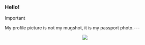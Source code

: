 ### Hello!

> [!IMPORTANT]  
> My profile picture is not my mugshot, it is my passport photo.---
<p align="center">
  <a href="https://skillicons.dev">
    <img src="https://skillicons.dev/icons?i=github,go,html,js,lua,nuxtjs,nodejs,ps,py,robloxstudio,rust,tailwind,vscode,vue" />
  </a>
</p>
